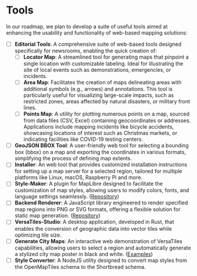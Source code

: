 
# Tools

In our roadmap, we plan to develop a suite of useful tools aimed at enhancing the usability and functionality of web-based mapping solutions:

- [ ] **Editorial Tools**: A comprehensive suite of web-based tools designed specifically for newsrooms, enabling the quick creation of:
  - [ ] **Locator Map**: A streamlined tool for generating maps that pinpoint a single location with customizable labeling. Ideal for illustrating the site of local events such as demonstrations, emergencies, or incidents.
  - [ ] **Area Map**: Facilitates the creation of maps delineating areas with additional symbols (e.g., arrows) and annotations. This tool is particularly useful for visualizing large-scale impacts, such as restricted zones, areas affected by natural disasters, or military front lines.
  - [ ] **Points Map**: A utility for plotting numerous points on a map, sourced from data files (CSV, Excel) containing geocoordinates or addresses. Applications include mapping incidents like bicycle accidents, showcasing locations of interest such as Christmas markets, or indicating facilities like COVID-19 testing centers.
- [ ] **GeoJSON BBOX Tool**: A user-friendly web tool for selecting a bounding box (bbox) on a map and exporting the coordinates in various formats, simplifying the process of defining map extents.
- [ ] **Installer**: An web tool that provides customized installation instructions for setting up a map server for a selected region, tailored for multiple platforms like Linux, macOS, Raspberry Pi and more.
- [ ] **Style-Maker**: A plugin for MapLibre designed to facilitate the customization of map styles, allowing users to modify colors, fonts, and language settings seamlessly. ([Repository](https://github.com/versatiles-org/maplibre-versatiles-styler))
- [ ] **Backend Renderer**: A JavaScript library engineered to render specified map regions into PNG or SVG formats, offering a flexible solution for static map generation. ([Repository](https://github.com/versatiles-org/versatiles-renderer))
- [ ] **VersaTiles-Studio**: A desktop application, developed in Rust, that enables the conversion of geographic data into vector tiles while optimizing tile size.
- [ ] **Generate City Maps**: An interactive web demonstration of VersaTiles capabilities, allowing users to select a region and automatically generate a stylized city map poster in black and white. ([Examples](https://duckduckgo.com/?va=i&t=hb&q=city+map+poster&iax=images&ia=images))
- [ ] **Style Converter**: A NodeJS utility designed to convert map styles from the OpenMapTiles schema to the Shortbread schema.
